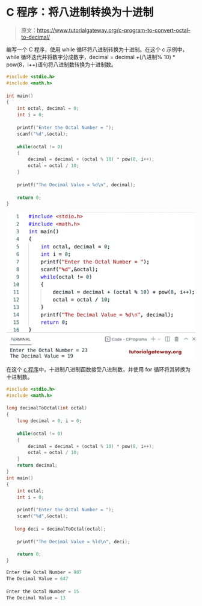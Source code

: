 # C 程序：将八进制转换为十进制

> 原文：<https://www.tutorialgateway.org/c-program-to-convert-octal-to-decimal/>

编写一个 C 程序，使用 while 循环将八进制转换为十进制。在这个 c 示例中，while 循环迭代并将数字分成数字，decimal = decimal +(八进制% 10) * pow(8，i++)语句将八进制数转换为十进制数。

```c
#include <stdio.h>
#include <math.h>

int main()
{
    int octal, decimal = 0;
    int i = 0;

    printf("Enter the Octal Number = ");
    scanf("%d",&octal);

    while(octal != 0)
    {
        decimal = decimal + (octal % 10) * pow(8, i++);
        octal = octal / 10;
    }

    printf("The Decimal Value = %d\n", decimal); 

    return 0;
}
```

![C program to Convert Octal to Decimal](img/e4e7ddaa71363c9f5e5221fa94b97e70.png)

在这个 [c 程序](https://www.tutorialgateway.org/c-programming-examples/)中，十进制八进制函数接受八进制数，并使用 for 循环将其转换为十进制数。

```c
#include <stdio.h>
#include <math.h>

long decimalToOctal(int octal)
{
    long decimal = 0, i = 0;

    while(octal != 0)
    {
        decimal = decimal + (octal % 10) * pow(8, i++);
        octal = octal / 10;
    }
    return decimal;
}
int main()
{
    int octal;
    int i = 0;

    printf("Enter the Octal Number = ");
    scanf("%d",&octal);

   long deci = decimalToOctal(octal);

    printf("The Decimal Value = %ld\n", deci); 

    return 0;
}
```

```c
Enter the Octal Number = 987
The Decimal Value = 647

Enter the Octal Number = 15
The Decimal Value = 13
```